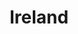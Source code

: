 ---
title: "Ireland"
hashtag: ireland
cities:
  - Dublin
layout: hashtag
tags:
  - Country
  - Europe
---